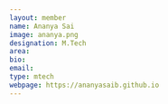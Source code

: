```yaml
---
layout: member
name: Ananya Sai
image: ananya.png
designation: M.Tech
area:
bio:
email:
type: mtech
webpage: https://ananyasaib.github.io
---
```

